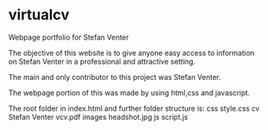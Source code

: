 # virtualcv
Webpage portfolio for Stefan Venter

The objective of this website is to give anyone easy access to information on Stefan Venter in a professional and attractive setting.

The main and only contributor to this project was Stefan Venter. 

The webpage portion of this was made by using html,css and javascript. 

The root folder in index.html and further folder structure is:
css
  style.css
cv
  Stefan Venter vcv.pdf
images
  headshot.jpg
js
  script.js
